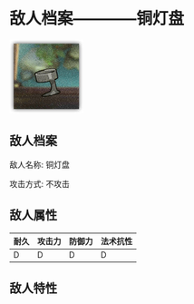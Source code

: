 # 敌人档案————铜灯盘

![铜灯盘](./eneIcons/铜灯盘.png)

## 敌人档案

敌人名称: 铜灯盘

攻击方式: 不攻击

## 敌人属性

| 耐久      | 攻击力  | 防御力 | 法术抗性 |
|---------|------|-----|------|
| D | D | D | D |

## 敌人特性
> 
